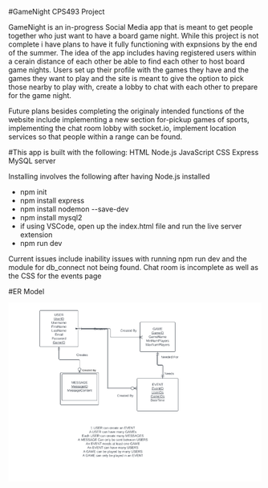 #GameNight CPS493 Project

GameNight is an in-progress Social Media app that is meant to get people together who just want to have a board game night. While this project is not complete i have plans to have it fully functioning with expnsions by the end of the summer. The idea of the app includes having registered users within a cerain distance of each other be able to find each other to host board game nights. Users set up their profile with the games they have and the games they want to play and the site is meant to give the option to pick those nearby to play with, create a lobby to chat with each other to prepare for the game night.

Future plans besides completing the originaly intended functions of the website include implementing a new section for-pickup games of sports, implementing the chat room lobby with socket.io, implement location services so that people within a range can be found.

#This app is built with the following:
HTML
Node.js
JavaScript
CSS
Express
MySQL server

Installing involves the following after having Node.js installed
- npm init
- npm install express
- npm install nodemon --save-dev
- npm install mysql2
- if using VSCode, open up the index.html file and run the live server extension
- npm run dev

Current issues include inability issues with running npm run dev and the module for db_connect not being found. Chat room is incomplete as well as the CSS for the events page

#ER Model

![ER Diagram](doc/img/ERModel.png)
